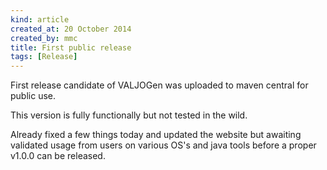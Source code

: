 ```yaml
---
kind: article
created_at: 20 October 2014
created_by: mmc
title: First public release
tags: [Release]
---
```


First release candidate of VALJOGen was uploaded to maven central for public use.

This version is fully functionally but not tested in the wild.

Already fixed a few things today and updated the website but awaiting validated usage from users on various OS's and java tools before a proper v1.0.0 can be released.


